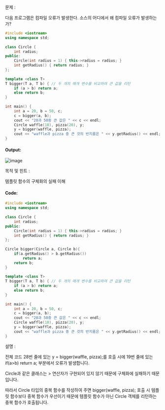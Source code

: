 문제 :

다음 프로그램은 컴파일 오류가 발생한다. 소스의 어디에서 왜 컴파일 오류가 발생하는가?

```cpp
#include <iostream>
using namespace std;
 
class Circle {
    int radius;
public:
    Circle(int radius = 1) { this->radius = radius; }
    int getRadius() { return radius; }
};
 
template <class T>
T bigger(T a, T b) { // 두 개의 매개 변수를 비교하여 큰 값을 리턴
    if (a > b) return a;
    else return b;
}
 
int main() {
    int a = 20, b = 50, c;
    c = bigger(a, b);
    cout << "20과 50중 큰 값은 " << c << endl;
    Circle waffle(10), pizza(20), y;
    y = bigger(waffle, pizza);
    cout << "waffle과 pizza 중 큰 것의 반지름은 " << y.getRadius() << endl;
}
```

#### Output:
![image](https://img1.daumcdn.net/thumb/R1280x0/?scode=mtistory2&fname=https%3A%2F%2Fk.kakaocdn.net%2Fdn%2FbwKPWj%2FbtqCzBDnsd7%2FNnVps6dmmjz1H155LrIY3k%2Fimg.png)

목적 및 힌트 :

템플릿 함수의 구체화의 실패 이해

#### Code:
```cpp
#include <iostream>
using namespace std;
 
class Circle {
    int radius;
public:
    Circle(int radius = 1) { this->radius = radius; }
    int getRadius() { return radius; }
};
 
Circle bigger(Circle a, Circle b){
    if(a.getRadius() > b.getRadius())
        return a;
    return b;
}
 
template <class T>
T bigger(T a, T b) { // 두 개의 매개 변수를 비교하여 큰 값을 리턴
    if (a > b) return a;
    else return b;
}
 
int main() {
    int a = 20, b = 50, c;
    c = bigger(a, b);
    cout << "20과 50중 큰 값은 " << c << endl;
    Circle waffle(10), pizza(20), y;
    y = bigger(waffle, pizza);
    cout << "waffle과 pizza 중 큰 것의 반지름은 " << y.getRadius() << endl;
}
```

설명 :

전체 코드 28번 줄에 있는 y = bigger(waffle, pizza);를 호출 시에 19번 줄에 있는 if(a>b) return a; 부분에서 오류가 발생합니다.

Circle과 같은 클래스는 > 연산자가 구현되어 있지 않기 때문에 구체화에 실패하기 때문입니다.

따라서 Circle 타입의 중복 함수를 작성하여 주면 bigger(waffle, pizza); 호출 시 템플릿 함수보다 중복 함수가 우선이기 때문에 템플릿 함수가 아닌 Circle 객체를 리턴하는 중복 함수가 호출됩니다.

